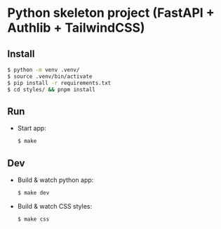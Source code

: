 # Python skeleton project (FastAPI + Authlib + TailwindCSS)

## Install

```bash
$ python -m venv .venv/
$ source .venv/bin/activate
$ pip install -r requirements.txt
$ cd styles/ && pnpm install
```

## Run

* Start app:

    ```bash
    $ make
    ```

## Dev

* Build & watch python app:

    ```bash
    $ make dev
    ```

* Build & watch CSS styles:

    ```bash
    $ make css
    ```
